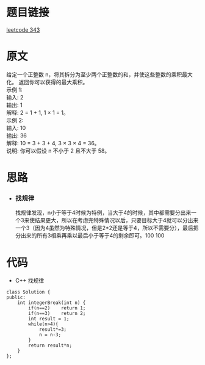 # 题目链接
[leetcode 343](https://leetcode-cn.com/problems/integer-break/)

# 原文
给定一个正整数 n，将其拆分为至少两个正整数的和，并使这些整数的乘积最大化。 返回你可以获得的最大乘积。  
示例 1:  
输入: 2  
输出: 1  
解释: 2 = 1 + 1, 1 × 1 = 1。  
示例 2:  
输入: 10  
输出: 36  
解释: 10 = 3 + 3 + 4, 3 × 3 × 4 = 36。  
说明: 你可以假设 n 不小于 2 且不大于 58。  

# 思路
- ### **找规律**
  找规律发现，n小于等于4时候为特例，当大于4的时候，其中都需要分出来一个3来使结果更大，所以在考虑完特殊情况以后，只要目标大于4就可以分出来一个3（因为4虽然为特殊情况，但是2*2还是等于4，所以不需要分），最后把分出来的所有3相乘再乘以最后小于等于4的剩余即可。100 100

# 代码
- C++ 找规律
```
class Solution {
public:
    int integerBreak(int n) {
        if(n==2)    return 1;
        if(n==3)    return 2;
        int result = 1;
        while(n>4){
            result*=3;
            n = n-3;
        }
        return result*n;
    }
};
```
